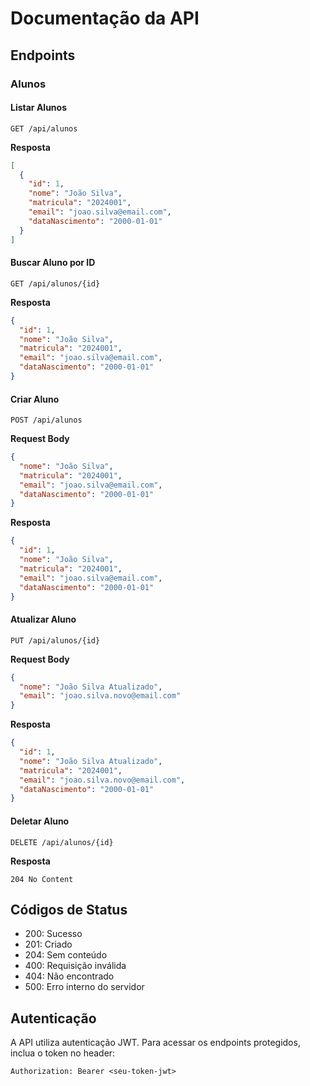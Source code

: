 # Documentação da API

## Endpoints

### Alunos

#### Listar Alunos
```http
GET /api/alunos
```

**Resposta**
```json
[
  {
    "id": 1,
    "nome": "João Silva",
    "matricula": "2024001",
    "email": "joao.silva@email.com",
    "dataNascimento": "2000-01-01"
  }
]
```

#### Buscar Aluno por ID
```http
GET /api/alunos/{id}
```

**Resposta**
```json
{
  "id": 1,
  "nome": "João Silva",
  "matricula": "2024001",
  "email": "joao.silva@email.com",
  "dataNascimento": "2000-01-01"
}
```

#### Criar Aluno
```http
POST /api/alunos
```

**Request Body**
```json
{
  "nome": "João Silva",
  "matricula": "2024001",
  "email": "joao.silva@email.com",
  "dataNascimento": "2000-01-01"
}
```

**Resposta**
```json
{
  "id": 1,
  "nome": "João Silva",
  "matricula": "2024001",
  "email": "joao.silva@email.com",
  "dataNascimento": "2000-01-01"
}
```

#### Atualizar Aluno
```http
PUT /api/alunos/{id}
```

**Request Body**
```json
{
  "nome": "João Silva Atualizado",
  "email": "joao.silva.novo@email.com"
}
```

**Resposta**
```json
{
  "id": 1,
  "nome": "João Silva Atualizado",
  "matricula": "2024001",
  "email": "joao.silva.novo@email.com",
  "dataNascimento": "2000-01-01"
}
```

#### Deletar Aluno
```http
DELETE /api/alunos/{id}
```

**Resposta**
```http
204 No Content
```

## Códigos de Status

- 200: Sucesso
- 201: Criado
- 204: Sem conteúdo
- 400: Requisição inválida
- 404: Não encontrado
- 500: Erro interno do servidor

## Autenticação

A API utiliza autenticação JWT. Para acessar os endpoints protegidos, inclua o token no header:

```http
Authorization: Bearer <seu-token-jwt>
``` 